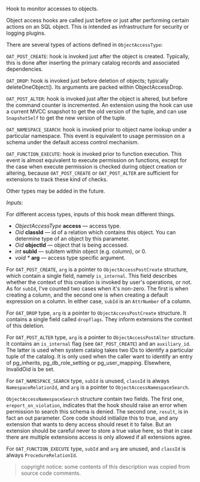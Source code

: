 Hook to monitor accesses to objects.

Object access hooks are called just before or just after performing certain
actions on an SQL object. This is intended as infrastructure for security
or logging plugins.

There are several types of actions defined in `ObjectAccessType`:

`OAT_POST_CREATE`: hook is invoked just after the object is created.
Typically, this is done after inserting the primary catalog records and
associated dependencies.

`OAT_DROP`: hook is invoked just before deletion of objects; typically
deleteOneObject(). Its arguments are packed within ObjectAccessDrop.

`OAT_POST_ALTER`: hook is invoked just after the object is altered,
but before the command counter is incremented. An extension using the
hook can use a current MVCC snapshot to get the old version of the tuple,
and can use `SnapshotSelf` to get the new version of the tuple.

`OAT_NAMESPACE_SEARCH`: hook is invoked prior to object name lookup under
a particular namespace. This event is equivalent to usage permission
on a schema under the default access control mechanism.

`OAT_FUNCTION_EXECUTE`: hook is invoked prior to function execution.
This event is almost equivalent to execute permission on functions,
except for the case when execute permission is checked during object
creation or altering, because `OAT_POST_CREATE` or `OAT_POST_ALTER` are
sufficient for extensions to track these kind of checks.

Other types may be added in the future.

*Inputs:*

For different access types, inputs of this hook mean different things.

* <i>ObjectAccessType</i> <b>access</b> — access type.
* <i>Oid</i> <b>classId</b> — id of a relation which contains this object.
  You can determine type of an object by this parameter.
* <i>Oid</i> <b>objectId</b> — object that is being accessed.
* <i>int</i> <b>subId</b> — subitem within object (e.g. column), or 0.
* <i>void *</i> <b>arg</b> — access type specific argument.

For `OAT_POST_CREATE`, `arg` is a pointer to `ObjectAccessPostCreate`
structure, which contain a single field, namely `is_internal`. This field
describes whether the context of this creation is invoked by user's
operations, or not. As for `subId`, I've counted two cases when it's non-zero.
The first is when creating a column, and the second one is when creating
a default expression on a column. In either case, `subId` is
an `AttrNumber` of a column.

For `OAT_DROP` type, `arg` is a pointer to `ObjectAccessPostCreate` structure.
It contains a single field called `dropflags`. They inform extensions the
context of this deletion.

For `OAT_POST_ALTER` type, `arg` is a pointer to `ObjectAccessPostAlter`
structure. It contains an `is_internal` flag (see `OAT_POST_CREATE`) and an
`auxiliary_id`. The latter is used when system catalog takes two IDs to
identify a particular tuple of the catalog. It is only used when the caller want
to identify an entry of pg_inherits, pg_db_role_setting or pg_user_mapping.
Elsewhere, InvalidOid is be set.

For `OAT_NAMESPACE_SEARCH` type, `subId` is unused, `classId` is always
`NamespaceRelationId`, and `arg` is a pointer to `ObjectAccessNamespaceSearch`.

`ObjectAccessNamespaceSearch` structure contain two fields. The first one,
`ereport_on_violation`, indicates that the hook should raise an error when
permission to search this schema is denied. The second one, `result`, is in fact
an out parameter. Core code should initialize this to true, and any extension
that wants to deny access should reset it to false. But an extension should be
careful never to store a true value here, so that in case there are multiple
extensions access is only allowed if all extensions agree.

For `OAT_FUNCTION_EXECUTE` type, `subId` and `arg` are unused, and
`classId` is always `ProcedureRelationId`.

> copyright notice: some contents of this description
> was copied from source code comments.
